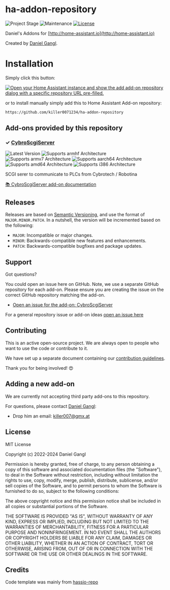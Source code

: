 # ha-addon-repository

![Project Stage][project-stage-shield]
![Maintenance][maintenance-shield]
[![License][license-shield]](LICENSE.md)

Daniel's Addons for [http://home-assistant.io](http://home-assistant.io)

Created by [Daniel Gangl][killer0071234].

# Installation
Simply click this button:

[![Open your Home Assistant instance and show the add add-on repository dialog with a specific repository URL pre-filled.](https://my.home-assistant.io/badges/supervisor_add_addon_repository.svg)](https://my.home-assistant.io/redirect/supervisor_add_addon_repository/?repository_url=https%3A%2F%2Fgithub.com%2Fkiller0071234%2Fha-addon-repository)

or to install manually simply add this to Home Assistant Add-on repository:

```txt
https://github.com/killer0071234/ha-addon-repository
```

## Add-ons provided by this repository

### &#10003; [CybroScgiServer][addon-cybroscgiserver]

![Latest Version][cybroscgiserver-version-shield]
![Supports armhf Architecture][cybroscgiserver-armhf-shield]
![Supports armv7 Architecture][cybroscgiserver-armv7-shield]
![Supports aarch64 Architecture][cybroscgiserver-aarch64-shield]
![Supports amd64 Architecture][cybroscgiserver-amd64-shield]
![Supports i386 Architecture][cybroscgiserver-i386-shield]

SCGI serer to communicate to PLCs from Cybrotech / Robotina

[:books: CybroScgiServer add-on documentation][addon-doc-cybroscgiserver]

## Releases

Releases are based on [Semantic Versioning][semver], and use the format
of ``MAJOR.MINOR.PATCH``. In a nutshell, the version will be incremented
based on the following:

- ``MAJOR``: Incompatible or major changes.
- ``MINOR``: Backwards-compatible new features and enhancements.
- ``PATCH``: Backwards-compatible bugfixes and package updates.

## Support

Got questions?

You could open an issue here on GitHub. Note, we use a separate
GitHub repository for each add-on. Please ensure you are creating the issue
on the correct GitHub repository matching the add-on.

- [Open an issue for the add-on: CybroScgiServer][cybroscgiserver-issue]

For a general repository issue or add-on ideas [open an issue here][issue]

## Contributing

This is an active open-source project. We are always open to people who want to
use the code or contribute to it.

We have set up a separate document containing our
[contribution guidelines](CONTRIBUTING.md).

Thank you for being involved! :heart_eyes:

## Adding a new add-on

We are currently not accepting third party add-ons to this repository.

For questions, please contact [Daniel Gangl][killer0071234]:

- Drop him an email: killer007@gmx.at

## License

MIT License

Copyright (c) 2022-2024 Daniel Gangl

Permission is hereby granted, free of charge, to any person obtaining a copy
of this software and associated documentation files (the "Software"), to deal
in the Software without restriction, including without limitation the rights
to use, copy, modify, merge, publish, distribute, sublicense, and/or sell
copies of the Software, and to permit persons to whom the Software is
furnished to do so, subject to the following conditions:

The above copyright notice and this permission notice shall be included in all
copies or substantial portions of the Software.

THE SOFTWARE IS PROVIDED "AS IS", WITHOUT WARRANTY OF ANY KIND, EXPRESS OR
IMPLIED, INCLUDING BUT NOT LIMITED TO THE WARRANTIES OF MERCHANTABILITY,
FITNESS FOR A PARTICULAR PURPOSE AND NONINFRINGEMENT. IN NO EVENT SHALL THE
AUTHORS OR COPYRIGHT HOLDERS BE LIABLE FOR ANY CLAIM, DAMAGES OR OTHER
LIABILITY, WHETHER IN AN ACTION OF CONTRACT, TORT OR OTHERWISE, ARISING FROM,
OUT OF OR IN CONNECTION WITH THE SOFTWARE OR THE USE OR OTHER DEALINGS IN THE
SOFTWARE.

## Credits

Code template was mainly from [hassio-repo][hassio-repo]

[addon-cybroscgiserver]: https://github.com/killer0071234/hassio-cybroscgiserver/tree/v0.2.2
[addon-doc-cybroscgiserver]: https://github.com/killer0071234/hassio-cybroscgiserver/blob/v0.2.2/README.md
[cybroscgiserver-issue]: https://github.com/killer0071234/hassio-cybroscgiserver/issues
[cybroscgiserver-version-shield]: https://img.shields.io/badge/version-v0.2.2-blue.svg
[cybroscgiserver-aarch64-shield]: https://img.shields.io/badge/aarch64-yes-green.svg
[cybroscgiserver-amd64-shield]: https://img.shields.io/badge/amd64-yes-green.svg
[cybroscgiserver-armhf-shield]: https://img.shields.io/badge/armhf-yes-green.svg
[cybroscgiserver-armv7-shield]: https://img.shields.io/badge/armv7-yes-green.svg
[cybroscgiserver-i386-shield]: https://img.shields.io/badge/i386-yes-green.svg

[hassio-repo]: https://github.com/hassio-addons/repository
[license-shield]: https://img.shields.io/github/license/killer0071234/ha-addon-repository.svg
[maintenance-shield]: https://img.shields.io/maintenance/yes/2024.svg
[add_addon_repo]: https://my.home-assistant.io/redirect/supervisor_add_addon_repository/?repository_url=https%3A%2F%2Fgithub.com%2Fkiller0071234%2Fha-addon-repository
[add_addon-repo-badge]: https://my.home-assistant.io/badges/supervisor_add_addon_repository.svg
[project-stage-shield]: https://img.shields.io/badge/project%20stage-production%20ready-brightgreen.svg
[killer0071234]: https://github.com/killer0071234
[issue]: https://github.com/killer0071234/ha-addon-repository/issues
[semver]: http://semver.org/spec/v2.0.0.html